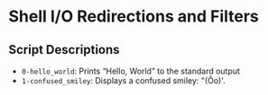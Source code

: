 # Shell I/O Redirections and Filters

## Script Descriptions

- `0-hello_world`: Prints “Hello, World” to the standard output
- `1-confused_smiley`: Displays a confused smiley: "(Ôo)'.
